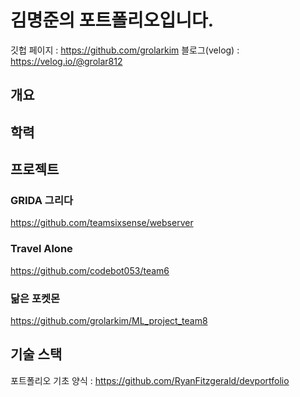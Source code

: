 # 김명준의 포트폴리오입니다.

깃헙 페이지 : https://github.com/grolarkim
블로그(velog) : https://velog.io/@grolar812

## 개요



## 학력



## 프로젝트

### GRIDA 그리다
https://github.com/teamsixsense/webserver

### Travel Alone
https://github.com/codebot053/team6

### 닮은 포켓몬
https://github.com/grolarkim/ML_project_team8

## 기술 스택





포트폴리오 기초 양식 : https://github.com/RyanFitzgerald/devportfolio